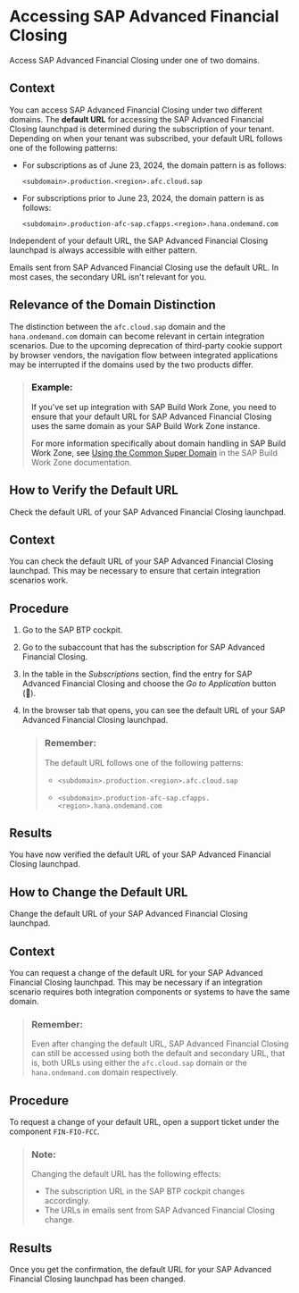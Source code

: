 <!-- loio92e81ed38757493ca89484bd99e21ab0 -->

<link rel="stylesheet" type="text/css" href="../css/sap-icons.css"/>

# Accessing SAP Advanced Financial Closing

Access SAP Advanced Financial Closing under one of two domains.



<a name="loio92e81ed38757493ca89484bd99e21ab0__section_ygf_pdj_kbc"/>

## Context

You can access SAP Advanced Financial Closing under two different domains. The **default URL** for accessing the SAP Advanced Financial Closing launchpad is determined during the subscription of your tenant. Depending on when your tenant was subscribed, your default URL follows one of the following patterns:

-   For subscriptions as of June 23, 2024, the domain pattern is as follows:

    `<subdomain>.production.<region>.afc.cloud.sap`

-   For subscriptions prior to June 23, 2024, the domain pattern is as follows:

    `<subdomain>.production-afc-sap.cfapps.<region>.hana.ondemand.com`


Independent of your default URL, the SAP Advanced Financial Closing launchpad is always accessible with either pattern.

Emails sent from SAP Advanced Financial Closing use the default URL. In most cases, the secondary URL isn't relevant for you.



<a name="loio92e81ed38757493ca89484bd99e21ab0__section_y2c_2hj_kbc"/>

## Relevance of the Domain Distinction

The distinction between the `afc.cloud.sap` domain and the `hana.ondemand.com` domain can become relevant in certain integration scenarios. Due to the upcoming deprecation of third-party cookie support by browser vendors, the navigation flow between integrated applications may be interrupted if the domains used by the two products differ.

> ### Example:  
> If you've set up integration with SAP Build Work Zone, you need to ensure that your default URL for SAP Advanced Financial Closing uses the same domain as your SAP Build Work Zone instance.
> 
> For more information specifically about domain handling in SAP Build Work Zone, see [Using the Common Super Domain](https://help.sap.com/docs/build-work-zone-standard-edition/sap-build-work-zone-standard-edition/using-super-common-domain?locale=en-US) in the SAP Build Work Zone documentation.

<a name="loio26bf9ffa15114bfeb698ef8c35cd78a6"/>

<!-- loio26bf9ffa15114bfeb698ef8c35cd78a6 -->

## How to Verify the Default URL

Check the default URL of your SAP Advanced Financial Closing launchpad.



## Context

You can check the default URL of your SAP Advanced Financial Closing launchpad. This may be necessary to ensure that certain integration scenarios work.



## Procedure

1.  Go to the SAP BTP cockpit.

2.  Go to the subaccount that has the subscription for SAP Advanced Financial Closing.

3.  In the table in the *Subscriptions* section, find the entry for SAP Advanced Financial Closing and choose the *Go to Application* button \(<span class="SAP-icons-V5"></span>\).

4.  In the browser tab that opens, you can see the default URL of your SAP Advanced Financial Closing launchpad.

    > ### Remember:  
    > The default URL follows one of the following patterns:
    > 
    > -   `<subdomain>.production.<region>.afc.cloud.sap`
    > 
    > -   `<subdomain>.production-afc-sap.cfapps.<region>.hana.ondemand.com`




<a name="loio26bf9ffa15114bfeb698ef8c35cd78a6__result_ocs_ykp_kbc"/>

## Results

You have now verified the default URL of your SAP Advanced Financial Closing launchpad.

<a name="loio92783ff283164575afcf1da037d185b9"/>

<!-- loio92783ff283164575afcf1da037d185b9 -->

## How to Change the Default URL

Change the default URL of your SAP Advanced Financial Closing launchpad.



## Context

You can request a change of the default URL for your SAP Advanced Financial Closing launchpad. This may be necessary if an integration scenario requires both integration components or systems to have the same domain.

> ### Remember:  
> Even after changing the default URL, SAP Advanced Financial Closing can still be accessed using both the default and secondary URL, that is, both URLs using either the `afc.cloud.sap` domain or the `hana.ondemand.com` domain respectively.



## Procedure

To request a change of your default URL, open a support ticket under the component `FIN-FIO-FCC`.

> ### Note:  
> Changing the default URL has the following effects:
> 
> -   The subscription URL in the SAP BTP cockpit changes accordingly.
> -   The URLs in emails sent from SAP Advanced Financial Closing change.



<a name="loio92783ff283164575afcf1da037d185b9__result_ldd_lmj_kbc"/>

## Results

Once you get the confirmation, the default URL for your SAP Advanced Financial Closing launchpad has been changed.

